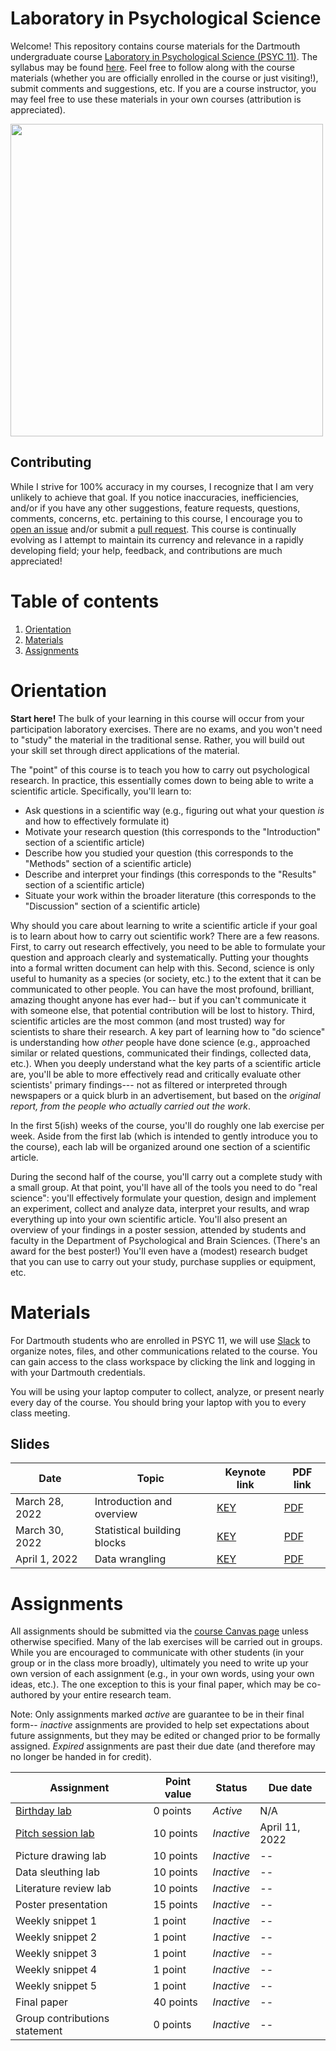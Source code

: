 # Laboratory in Psychological Science

Welcome!  This repository contains course materials for the Dartmouth undergraduate course [Laboratory in Psychological Science (PSYC 11)](https://pbs.dartmouth.edu/undergraduate/courses-and-syllabi/introductory-courses-2021-2022).  The syllabus may be found [here](https://github.com/ContextLab/experimental-psychology/blob/main/admin/syllabus/PSYC_11_EXPERIMENTAL_PSYCHOLOGY.PDF).  Feel free to follow along with the course materials (whether you are officially enrolled in the course or just visiting!), submit comments and suggestions, etc.  If you are a course instructor, you may feel free to use these materials in your own courses (attribution is appreciated).

<img src=https://www.oxford-royale.com/wp-content/uploads/2021/02/Hero-Banner-Psychology-Summer-School-Oxford-1536x640.jpg width="500">

## Contributing

While I strive for 100% accuracy in my courses, I recognize that I am very unlikely to achieve that goal.  If you notice inaccuracies, inefficiencies, and/or if you have any other suggestions, feature requests, questions, comments, concerns, etc. pertaining to this course, I encourage you to [open an issue](https://github.com/ContextLab/experimental-psychology/issues) and/or submit a [pull request](https://github.com/ContextLab/experimental-psychology/pulls).  This course is continually evolving as I attempt to maintain its currency and relevance in a rapidly developing field; your help, feedback, and contributions are much appreciated!

# Table of contents

1. [Orientation](https://github.com/ContextLab/experimental-psychology/blob/main/README.md#orientation)
2. [Materials](https://github.com/ContextLab/experimental-psychology/blob/main/README.md#materials)
3. [Assignments](https://github.com/ContextLab/experimental-psychology/blob/main/README.md#assignments)

# Orientation

**Start here!** The bulk of your learning in this course will occur from your participation laboratory exercises.  There are no exams, and you won't need to "study" the material in the traditional sense.  Rather, you will build out your skill set through direct applications of the material.

The "point" of this course is to teach you how to carry out psychological research.  In practice, this essentially comes down to being able to write a scientific article.  Specifically, you'll learn to:
  - Ask questions in a scientific way (e.g., figuring out what your question *is* and how to effectively formulate it)
  - Motivate your research question (this corresponds to the "Introduction" section of a scientific article)
  - Describe how you studied your question (this corresponds to the "Methods" section of a scientific article)
  - Describe and interpret your findings (this corresponds to the "Results" section of a scientific article)
  - Situate your work within the broader literature (this corresponds to the "Discussion" section of a scientific article)

Why should you care about learning to write a scientific article if your goal is to learn about how to carry out scientific work?  There are a few reasons.  First, to carry out research effectively, you need to be able to formulate your question and approach clearly and systematically.  Putting your thoughts into a formal written document can help with this.  Second, science is only useful to humanity as a species (or society, etc.) to the extent that it can be communicated to other people.  You can have the most profound, brilliant, amazing thought anyone has ever had-- but if you can't communicate it with someone else, that potential contribution will be lost to history.  Third, scientific articles are the most common (and most trusted) way for scientists to share their research.  A key part of learning how to "do science" is understanding how *other* people have done science (e.g., approached similar or related questions, communicated their findings, collected data, etc.).  When you deeply understand what the key parts of a scientific article are, you'll be able to more effectively read and critically evaluate other scientists' primary findings--- not as filtered or interpreted through newspapers or a quick blurb in an advertisement, but based on the *original report, from the people who actually carried out the work*.

In the first 5(ish) weeks of the course, you'll do roughly one lab exercise per week.  Aside from the first lab (which is intended to gently introduce you to the course), each lab will be organized around one section of a scientific article.

During the second half of the course, you'll carry out a complete study with a small group.  At that point, you'll have all of the tools you need to do "real science": you'll effectively formulate your question, design and implement an experiment, collect and analyze data, interpret your results, and wrap everything up into your own scientific article.  You'll also present an overview of your findings in a poster session, attended by students and faculty in the Department of Psychological and Brain Sciences.  (There's an award for the best poster!)  You'll even have a (modest) research budget that you can use to carry out your study, purchase supplies or equipment, etc.

# Materials

For Dartmouth students who are enrolled in PSYC 11, we will use [Slack](http://psyc11.slack.com) to organize notes, files, and other communications related to the course.  You can gain access to the class workspace by clicking the link and logging in with your Dartmouth credentials.

You will be using your laptop computer to collect, analyze, or present nearly every day of the course.  You should bring your laptop with you to every class meeting.

## Slides

| Date | Topic | Keynote link | PDF link |
|------|-------|--------------|----------|
| March 28, 2022 | Introduction and overview | [KEY](https://github.com/ContextLab/experimental-psychology/raw/main/slides/intro_and_overview.key) | [PDF](https://github.com/ContextLab/experimental-psychology/blob/main/slides/intro_and_overview.pdf) |
| March 30, 2022 | Statistical building blocks | [KEY](https://github.com/ContextLab/experimental-psychology/raw/main/slides/statistical_building_blocks.key) | [PDF](https://github.com/ContextLab/experimental-psychology/blob/main/slides/statistical_building_blocks.pdf) |
| April 1, 2022 | Data wrangling | [KEY](https://github.com/ContextLab/experimental-psychology/raw/main/slides/data_wrangling.key) | [PDF](https://github.com/ContextLab/experimental-psychology/blob/main/slides/data_wrangling.pdf) |

# Assignments

All assignments should be submitted via the [course Canvas page](https://canvas.dartmouth.edu/courses/52363) unless otherwise specified.  Many of the lab exercises will be carried out in groups.  While you are encouraged to communicate with other students (in your group or in the class more broadly), ultimately you need to write up your own version of each assignment (e.g., in your own words, using your own ideas, etc.).
The one exception to this is your final paper, which may be co-authored by your entire research team.

Note: Only assignments marked *active* are guarantee to be in their final form-- *inactive* assignments are provided to help set expectations about future assignments, but they may be edited or changed prior to be formally assigned.  *Expired* assignments are past their due date (and therefore may no longer be handed in for credit).

| Assignment | Point value | Status | Due date |
|------------|-------------|--------|----------|
| [Birthday lab](https://github.com/ContextLab/experimental-psychology/blob/main/labs/birthday_lab.pdf) | 0 points | *Active* | N/A |
| [Pitch session lab](https://github.com/ContextLab/experimental-psychology/blob/main/labs/pitch_session_lab.pdf) | 10 points | *Inactive* | April 11, 2022 |
| Picture drawing lab | 10 points | *Inactive* | -- |
| Data sleuthing lab | 10 points | *Inactive* | -- |
| Literature review lab | 10 points | *Inactive* | -- |
| Poster presentation | 15 points | *Inactive* | -- |
| Weekly snippet 1 | 1 point | *Inactive* | -- |
| Weekly snippet 2 | 1 point | *Inactive* | -- |
| Weekly snippet 3 | 1 point | *Inactive* | -- |
| Weekly snippet 4 | 1 point | *Inactive* | -- |
| Weekly snippet 5 | 1 point | *Inactive* | -- |
| Final paper | 40 points | *Inactive* | -- |
| Group contributions statement | 0 points | *Inactive* | -- |

